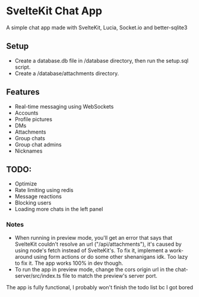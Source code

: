 # SvelteKit Chat App
A simple chat app made with SvelteKit, Lucia, Socket.io and better-sqlite3

## Setup
- Create a database.db file in /database directory, then run the setup.sql script. 
- Create a /database/attachments directory.

## Features
- Real-time messaging using WebSockets
- Accounts
- Profile pictures
- DMs
- Attachments
- Group chats
- Group chat admins
- Nicknames

## TODO:
- Optimize
- Rate limiting using redis
- Message reactions
- Blocking users
- Loading more chats in the left panel

### Notes
- When running in preview mode, you'll get an error that says that SvelteKit couldn't resolve an url ("/api/attachments"), it's caused by using node's fetch instead of SvelteKit's. To fix it, implement a work-around using form actions or do some other shenanigans idk. Too lazy to fix it. The app works 100% in dev though.
- To run the app in preview mode, change the cors origin url in the chat-server/src/index.ts file to match the preview's server port.

The app is fully functional, I probably won't finish the todo list bc I got bored
